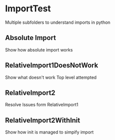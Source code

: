 # ImportTest
Multiple subfolders to understand imports in python

## Absolute Import 

Show how absolute import works

## RelativeImport1DoesNotWork

Show what doesn't work Top level attempted

## RelativeImport2
Resolve Issues form RelativeImport1

## RelativeImport2WithInit
Show how init is managed to simpify import
